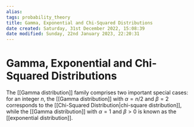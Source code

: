 ```yaml
---
alias: 
tags: probability_theory
title: Gamma, Exponential and Chi-Squared Distributions
date created: Saturday, 31st December 2022, 15:08:39
date modified: Sunday, 22nd January 2023, 22:20:31
---
```


# Gamma, Exponential and Chi-Squared Distributions

The [[Gamma distribution]] family comprises two important special cases: for an integer $n$, the [[Gamma distribution]] with $\alpha = n/2$ and $\beta = 2$ corresponds to the [[Chi-Squared Distribution|chi-square distribution]], while the [[Gamma distribution]] with $\alpha=1$ and $\beta>0$ is known as the [[exponential distribution]].